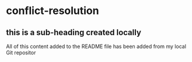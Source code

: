 # conflict-resolution


## this is a sub-heading created locally

All of this content added to the README file has been added from my local Git
repositor
